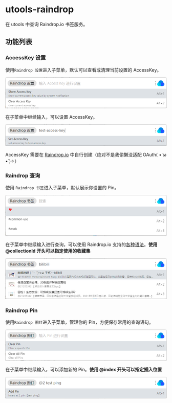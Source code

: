 # utools-raindrop

在 utools 中查询 Raindrop.io 书签服务。

## 功能列表

### AccessKey 设置

使用`Raindrop 设置`进入子菜单，默认可以查看或清理当前设置的 AccessKey。

![截图](./doc/e1d18f17e28db1227cd3942df5a58daa.png)

在子菜单中继续输入，可以设置 AccessKey。

![截图](./doc/7f99009de37b605015d0cd4c461bae67.png)

AccessKey 需要在 [Raindrop.io](https://app.raindrop.io/settings/integrations) 中自行创建（绝对不是我偷懒没适配 OAuth( •̀ ω •́ )✧）

### Raindrop 查询

使用 `Raindrop 书签`进入子菜单，默认展示你设置的 Pin。

![截图](./doc/6a7b909ec74116f480b3c63289266946.png)

在子菜单中继续输入进行查询，可以使用 Raindrop.io 支持的[各种语法](https://help.raindrop.io/using-search)。**使用 @collectionId 开头可以指定使用的收藏集**

![截图](./doc/f0412ecfedc624b68d4aa0c6261deed9.png)

### Raindrop Pin

使用`Raindrop 图钉`进入子菜单，管理你的 Pin，方便保存常用的查询语句。

![截图](./doc/a2f83565efa442be6e668cee220b66f0.png)

在子菜单中继续输入，可以添加新的 Pin。**使用 @index 开头可以指定插入位置**

![截图](./doc/ed7b9c3044434a95b14b733d9de53aa1.png)
